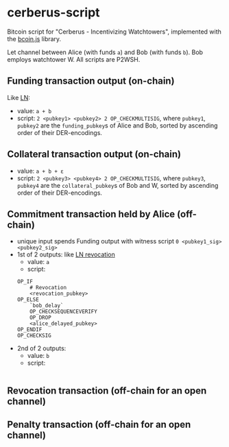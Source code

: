 # cerberus-script

Bitcoin script for "Cerberus - Incentivizing Watchtowers", implemented with the
[bcoin.js](https://github.com/bcoin-org/bcoin/) library.

Let channel between Alice (with funds `a`) and Bob (with funds `b`). Bob employs
watchtower W. All scripts are P2WSH.

## Funding transaction output (on-chain)

Like
[LN](https://github.com/lightningnetwork/lightning-rfc/blob/636b9f2e28c5eb9564b50b85ac85e23fc2176623/03-transactions.md#funding-transaction-output):
* value: `a + b`
* script: `2 <pubkey1> <pubkey2> 2 OP_CHECKMULTISIG`, where `pubkey1`, `pubkey2` are the
  `funding_pubkey`s of Alice and Bob, sorted by ascending order of their DER-encodings.

## Collateral transaction output (on-chain)

* value: `a + b + ε`
* script: `2 <pubkey3> <pubkey4> 2 OP_CHECKMULTISIG`, where `pubkey3`, `pubkey4` are the
  `collateral_pubkey`s of Bob and W, sorted by ascending order of their DER-encodings.

## Commitment transaction held by Alice (off-chain)

* unique input spends Funding output with witness script `0 <pubkey1_sig> <pubkey2_sig>`
* 1st of 2 outputs: like [LN
  revocation](https://github.com/lightningnetwork/lightning-rfc/blob/636b9f2e28c5eb9564b50b85ac85e23fc2176623/03-transactions.md#to_local-output)
  * value: `a`
  * script:
  ```
  OP_IF
      # Revocation
      <revocation_pubkey>
  OP_ELSE
      `bob_delay`
      OP_CHECKSEQUENCEVERIFY
      OP_DROP
      <alice_delayed_pubkey>
  OP_ENDIF
  OP_CHECKSIG
  ```
* 2nd of 2 outputs:
  * value: `b`
  * script:
  ```
  
  ```

## Revocation transaction (off-chain for an open channel)

## Penalty transaction (off-chain for an open channel)
